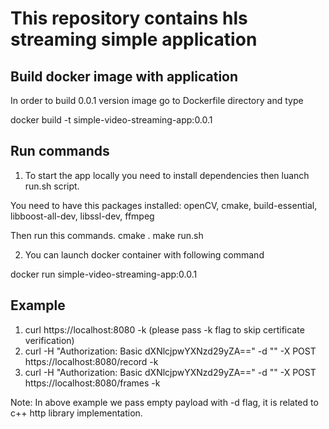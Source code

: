 # This repository contains hls streaming simple application 

## Build docker image with application

In order to build 0.0.1 version image go to Dockerfile directory and type

docker build -t simple-video-streaming-app:0.0.1

## Run commands

1. To start the app locally you need to install dependencies then luanch run.sh script.

You need to have this packages installed: openCV, cmake, build-essential, libboost-all-dev, libssl-dev, ffmpeg

Then run this commands.
cmake .
make
run.sh

2. You can launch docker container with following command

docker run simple-video-streaming-app:0.0.1

## Example
1. curl https://localhost:8080 -k (please pass -k flag to skip certificate verification)
2. curl -H "Authorization: Basic dXNlcjpwYXNzd29yZA==" -d "" -X POST https://localhost:8080/record -k
3. curl -H "Authorization: Basic dXNlcjpwYXNzd29yZA==" -d "" -X POST https://localhost:8080/frames -k

Note: In above example we pass empty payload with -d flag, it is related to c++ http library implementation.